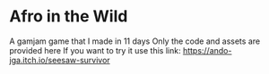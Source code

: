 # Afro in the Wild
A gamjam game that I made in 11 days
Only the code and assets are provided here
If you want to try it use this link: https://ando-jga.itch.io/seesaw-survivor